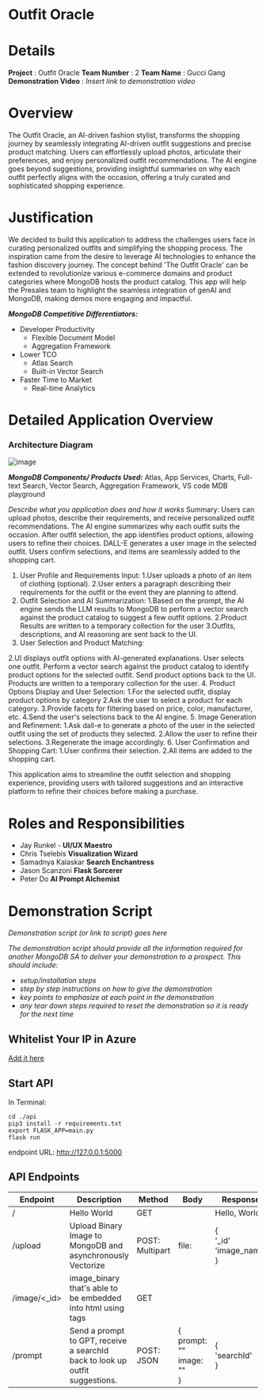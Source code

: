 # Outfit Oracle
# Details

**Project** : Outfit Oracle 
**Team Number** : 2 
**Team Name** : Gucci Gang  
**Demonstration Video** : _Insert link to demonstration video_  

# Overview

The Outfit Oracle, an AI-driven fashion stylist, transforms the shopping journey by seamlessly integrating AI-driven outfit suggestions and precise product matching. Users can effortlessly upload photos, articulate their preferences, and enjoy personalized outfit recommendations. The AI engine goes beyond suggestions, providing insightful summaries on why each outfit perfectly aligns with the occasion, offering a truly curated and sophisticated shopping experience.

# Justification

We decided to build this application to address the challenges users face in curating personalized outfits and simplifying the shopping process. The inspiration came from the desire to leverage AI technologies to enhance the fashion discovery journey. 
The concept behind 'The Outfit Oracle' can be extended to revolutionize various e-commerce domains and product categories where MongoDB hosts the product catalog. This app will help the Presales team to highlight the seamless integration of genAI and MongoDB, making demos more engaging and impactful.

***MongoDB Competitive Differentiators:***

* Developer Productivity
    * Flexible Document Model
    * Aggregation Framework
* Lower TCO
    * Atlas Search 
    * Built-in Vector Search
* Faster Time to Market
    * Real-time Analytics

# Detailed Application Overview

### Architecture Diagram ###
![image](https://github.com/jayrunkel/outfitOracle/assets/45085638/d1bb56c8-b5c0-4c66-8af2-35de244fb90e)

***MongoDB Components/ Products Used:***
Atlas, App Services, Charts, Full-text Search, Vector Search, Aggregation Framework, VS code MDB playground

_Describe what you application does and how it works_
Summary: Users can upload photos, describe their requirements, and receive personalized outfit recommendations. The AI engine summarizes why each outfit suits the occasion. After outfit selection, the app identifies product options, allowing users to refine their choices. DALL-E generates a user image in the selected outfit. Users confirm selections, and items are seamlessly added to the shopping cart.

1. User Profile and Requirements Input:
   1.User uploads a photo of an item of clothing (optional).
   2.User enters a paragraph describing their requirements for the outfit or the event they are planning to attend.
2. Outfit Selection and AI Summarization:
   1.Based on the prompt, the AI engine sends the LLM results to MongoDB to perform a vector search against the product catalog to suggest a few outfit options.
   2.Product Results are written to a temporary collection for the user
   3.Outfits, descriptions, and AI reasoning are sent back to the UI.
4. User Selection and Product Matching:

2.UI displays outfit options with AI-generated explanations.
User selects one outfit.
Perform a vector search against the product catalog to identify product options for the selected outfit.
Send product options back to the UI.
Products are written to a temporary collection for the user.
4. Product Options Display and User Selection:
   1.For the selected outfit, display product options by category 
   2.Ask the user to select a product for each category.
   3.Provide facets for filtering based on price, color, manufacturer, etc.
   4.Send the user's selections back to the AI engine.
5. Image Generation and Refinement:
   1.Ask dall-e to generate a photo of the user in the selected outfit using the set of products they selected.
   2.Allow the user to refine their selections.
   3.Regenerate the image accordingly.
6. User Confirmation and Shopping Cart:
   1.User confirms their selection.
   2.All items are added to the shopping cart.

This application aims to streamline the outfit selection and shopping experience, providing users with tailored suggestions and an interactive platform to refine their choices before making a purchase.



# Roles and Responsibilities

* Jay Runkel - **UI/UX Maestro**
* Chris Tselebis **Visualization Wizard**
* Samadnya Kalaskar **Search Enchantress**
* Jason Scanzoni **Flask Sorcerer**
* Peter Do **AI Prompt Alchemist**


# Demonstration Script

_Demonstration script (or link to script) goes here_

_The demonstration script should provide all the information required for another MongoDB SA to deliver your demonstration to a prospect. This should include:_

* _setup/installation steps_
* _step by step instructions on how to give the demonstration_
* _key points to emphasize at each point in the demonstration_
* _any tear down steps required to reset the demonstration so it is ready for the next time_
## Whitelist Your IP in Azure
[Add it here](https://portal.azure.com/#@mongodb0.onmicrosoft.com/resource/subscriptions/ddff37eb-831c-4e1b-ae37-19af67c300e7/resourceGroups/gucci-gang-hackathon-24/providers/Microsoft.CognitiveServices/accounts/outfitoracle/accessControl)

## Start API
In Terminal:
```
cd ./api
pip3 install -r requirements.txt
export FLASK_APP=main.py
flask run
```

endpoint URL: http://127.0.0.1:5000

## API Endpoints

| Endpoint     | Description                                                                  | Method          | Body                              | Response                          |
| ------------ | ---------------------------------------------------------------------------- | --------------- | --------------------------------- | --------------------------------- |
| /            | Hello World                                                                  | GET             |                                   | Hello, World!                     |
| /upload      | Upload Binary Image to MongoDB and asynchronously Vectorize                  | POST: Multipart | file: <upload file>               | {<br>'_id'  <br>'image_name'<br>} |
| /image/<_id> | image_binary that's able to be embedded into html using <img> tags           | GET             |                                   | <image binary>                    |
| /prompt      | Send a prompt to GPT, receive a searchId back to look up outfit suggestions. | POST: JSON      | {<br>prompt: ""<br>image: ""<br>} | {<br>'searchId'<br>}              |

